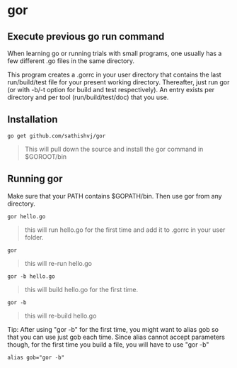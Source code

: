 gor
===

## Execute previous go run command
When learning go or running trials with small programs, one usually has a few different .go files in the same directory.   

This program creates a .gorrc in your user directory that contains the last run/build/test file for your present working directory.  Thereafter, just run gor (or with -b/-t option for build and test respectively).  An entry exists per directory and per tool (run/build/test/doc) that you use.

## Installation
```
go get github.com/sathishvj/gor
```

> This will pull down the source and install the gor command in $GOROOT/bin

## Running gor
Make sure that your PATH contains $GOPATH/bin.  Then use gor from any directory.

```
gor hello.go 
```
> this will run hello.go for the first time and add it to .gorrc in your user folder.

```
gor
```

> this will re-run hello.go

```
gor -b hello.go
```

> this will build hello.go for the first time.

```
gor -b 
```

> this will re-build hello.go

Tip: After using "gor -b" for the first time, you might want to alias gob so that you can use just gob each time.  Since alias cannot accept parameters though, for the first time you build a file, you will have to use "gor -b"
```
alias gob="gor -b"
```

